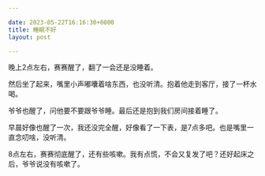 ```yaml
---

date: 2023-05-22T16:16:30+0800
title: 睡眠不好
layout: post

---
```


晚上2点左右，赛赛醒了，翻了一会还是没睡着。

然后坐了起来，嘴里小声嘟囔着啥东西，也没听清。抱着他走到客厅，接了一杯水喝。

爷爷也醒了，问他要不要跟爷爷睡。最后还是抱到我们房间接着睡了。

早晨好像也醒了一次，我还没完全醒，好像看了一下表，是7点多吧。也是嘴里一直念叨啥，没听清。

8点左右，赛赛彻底醒了，还有些咳嗽。我有点慌，不会又复发了吧？还好起床之后，爷爷说没有咳嗽了。
